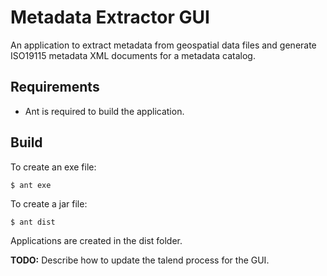 Metadata Extractor GUI
======================

An application to extract metadata from geospatial data files and generate ISO19115 metadata XML documents for a metadata catalog.

Requirements
------------

- Ant is required to build the application.

Build
-----

To create an exe file:

```
$ ant exe
```

To create a jar file:

```
$ ant dist
```

Applications are created in the dist folder.


**TODO:** Describe how to update the talend process for the GUI.
